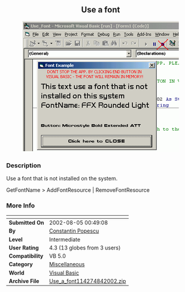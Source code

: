 ﻿<div align="center">

## Use a font

<img src="PIC2002841825341418.gif">
</div>

### Description

Use a font that is not installed on the system.

GetFontName > AddFontResource | RemoveFontResource
 
### More Info
 


<span>             |<span>
---                |---
**Submitted On**   |2002-08-05 00:49:08
**By**             |[Constantin Popescu](https://github.com/Planet-Source-Code/PSCIndex/blob/master/ByAuthor/constantin-popescu.md)
**Level**          |Intermediate
**User Rating**    |4.3 (13 globes from 3 users)
**Compatibility**  |VB 5\.0
**Category**       |[Miscellaneous](https://github.com/Planet-Source-Code/PSCIndex/blob/master/ByCategory/miscellaneous__1-1.md)
**World**          |[Visual Basic](https://github.com/Planet-Source-Code/PSCIndex/blob/master/ByWorld/visual-basic.md)
**Archive File**   |[Use\_a\_font114274842002\.zip](https://github.com/Planet-Source-Code/constantin-popescu-use-a-font__1-37630/archive/master.zip)








